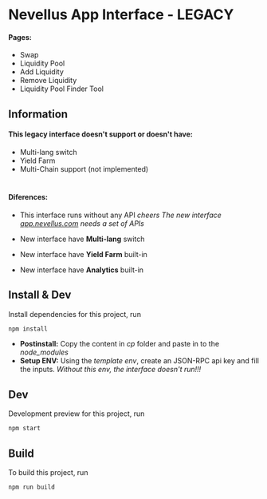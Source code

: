 # Nevellus App Interface - LEGACY

#### Pages:
- Swap
- Liquidity Pool
- Add Liquidity
- Remove Liquidity
- Liquidity Pool Finder Tool


## Information

#### This legacy interface doesn't support or doesn't have:
* Multi-lang switch
* Yield Farm
* Multi-Chain support (not implemented)

#

#### Diferences:

* This interface runs without any API _cheers_ 
_The new interface [app.nevellus.com](https://app.nevellus.com) needs a set of APIs_  

* New interface have **Multi-lang** switch  
* New interface have **Yield Farm** built-in
* New interface have **Analytics** built-in

## Install & Dev

Install dependencies for this project, run

```bash
npm install
```
* **Postinstall:** Copy the content in _cp_ folder and paste in to the _node_modules_
* **Setup ENV:** Using the _template env_, create an JSON-RPC api key and fill the inputs.
_Without this env, the interface doesn't run!!!_

## Dev

Development preview for this project, run

```bash
npm start
```

## Build

To build this project, run

```bash
npm run build
```
